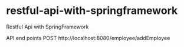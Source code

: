 # restful-api-with-springframework
Restful Api with SpringFramework

API end points
POST http://localhost:8080/employee/addEmployee

